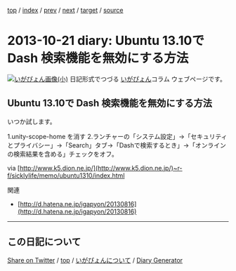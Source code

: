 [top](https://igapyon.github.io/diary/) 
 / [index](https://igapyon.github.io/diary/2013/index.html) 
 / [prev](https://igapyon.github.io/diary/2013/ig131010.html) 
 / [next](https://igapyon.github.io/diary/2013/ig131031.html) 
 / [target](https://igapyon.github.io/diary/2013/ig131021.html) 
 / [source](https://github.com/igapyon/diary/blob/gh-pages/2013/ig131021.html.src.md) 

2013-10-21 diary: Ubuntu 13.10で Dash 検索機能を無効にする方法
=====================================================================================================
[![いがぴょん画像(小)](https://igapyon.github.io/diary/images/iga200306s.jpg "いがぴょん")](https://igapyon.github.io/diary/memo/memoigapyon.html) 日記形式でつづる [いがぴょん](https://igapyon.github.io/diary/memo/memoigapyon.html)コラム ウェブページです。

## Ubuntu 13.10で Dash 検索機能を無効にする方法

いつか試します。

1.unity-scope-home を消す
2.ランチャーの「システム設定」->「セキュリティとプライバシー」->「Search」タブ->「Dashで検索するとき」->「オンラインの検索結果を含める」チェックをオフ。

via [http://www.k5.dion.ne.jp/](http://www.k5.dion.ne.jp/)~r-f/sicklylife/memo/ubuntu1310/index.html
 

関連

* [http://d.hatena.ne.jp/igapyon/20130816](http://d.hatena.ne.jp/igapyon/20130816)

----------------------------------------------------------------------------------------------------

## この日記について

[Share on Twitter](https://twitter.com/intent/tweet?hashtags=igapyon%2Cdiary%2C%E3%81%84%E3%81%8C%E3%81%B4%E3%82%87%E3%82%93&text=Ubuntu+13.10%E3%81%A7+Dash+%E6%A4%9C%E7%B4%A2%E6%A9%9F%E8%83%BD%E3%82%92%E7%84%A1%E5%8A%B9%E3%81%AB%E3%81%99%E3%82%8B%E6%96%B9%E6%B3%95&url=https%3A%2F%2Figapyon.github.io%2Fdiary%2F2013%2Fig131021.html) / [top](../index.html/) / [いがぴょんについて](https://igapyon.github.io/diary/memo/memoigapyon.html) / [Diary Generator](https://github.com/igapyon/igapyonv3)
